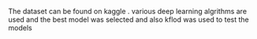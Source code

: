 The dataset can be found on kaggle . 
various deep learning algrithms are used and the best model was selected and also kflod was used to test the models 
